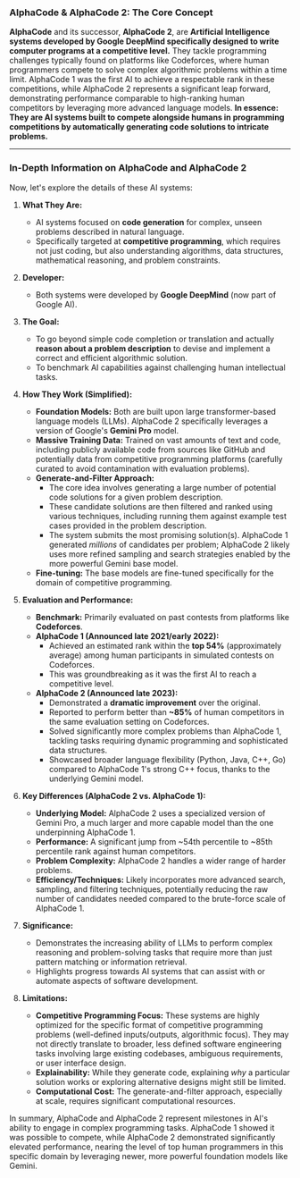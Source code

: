 ### AlphaCode & AlphaCode 2: The Core Concept

**AlphaCode** and its successor, **AlphaCode 2**, are **Artificial Intelligence systems developed by Google DeepMind specifically designed to write computer programs at a competitive level.** They tackle programming challenges typically found on platforms like Codeforces, where human programmers compete to solve complex algorithmic problems within a time limit. AlphaCode 1 was the first AI to achieve a respectable rank in these competitions, while AlphaCode 2 represents a significant leap forward, demonstrating performance comparable to high-ranking human competitors by leveraging more advanced language models. **In essence: They are AI systems built to compete alongside humans in programming competitions by automatically generating code solutions to intricate problems.**

---

### In-Depth Information on AlphaCode and AlphaCode 2

Now, let's explore the details of these AI systems:

1.  **What They Are:**
    *   AI systems focused on **code generation** for complex, unseen problems described in natural language.
    *   Specifically targeted at **competitive programming**, which requires not just coding, but also understanding algorithms, data structures, mathematical reasoning, and problem constraints.

2.  **Developer:**
    *   Both systems were developed by **Google DeepMind** (now part of Google AI).

3.  **The Goal:**
    *   To go beyond simple code completion or translation and actually **reason about a problem description** to devise and implement a correct and efficient algorithmic solution.
    *   To benchmark AI capabilities against challenging human intellectual tasks.

4.  **How They Work (Simplified):**
    *   **Foundation Models:** Both are built upon large transformer-based language models (LLMs). AlphaCode 2 specifically leverages a version of Google's **Gemini Pro** model.
    *   **Massive Training Data:** Trained on vast amounts of text and code, including publicly available code from sources like GitHub and potentially data from competitive programming platforms (carefully curated to avoid contamination with evaluation problems).
    *   **Generate-and-Filter Approach:**
        *   The core idea involves generating a large number of potential code solutions for a given problem description.
        *   These candidate solutions are then filtered and ranked using various techniques, including running them against example test cases provided in the problem description.
        *   The system submits the most promising solution(s). AlphaCode 1 generated *millions* of candidates per problem; AlphaCode 2 likely uses more refined sampling and search strategies enabled by the more powerful Gemini base model.
    *   **Fine-tuning:** The base models are fine-tuned specifically for the domain of competitive programming.

5.  **Evaluation and Performance:**
    *   **Benchmark:** Primarily evaluated on past contests from platforms like **Codeforces**.
    *   **AlphaCode 1 (Announced late 2021/early 2022):**
        *   Achieved an estimated rank within the **top 54%** (approximately average) among human participants in simulated contests on Codeforces.
        *   This was groundbreaking as it was the first AI to reach a competitive level.
    *   **AlphaCode 2 (Announced late 2023):**
        *   Demonstrated a **dramatic improvement** over the original.
        *   Reported to perform better than **~85%** of human competitors in the same evaluation setting on Codeforces.
        *   Solved significantly more complex problems than AlphaCode 1, tackling tasks requiring dynamic programming and sophisticated data structures.
        *   Showcased broader language flexibility (Python, Java, C++, Go) compared to AlphaCode 1's strong C++ focus, thanks to the underlying Gemini model.

6.  **Key Differences (AlphaCode 2 vs. AlphaCode 1):**
    *   **Underlying Model:** AlphaCode 2 uses a specialized version of Gemini Pro, a much larger and more capable model than the one underpinning AlphaCode 1.
    *   **Performance:** A significant jump from ~54th percentile to ~85th percentile rank against human competitors.
    *   **Problem Complexity:** AlphaCode 2 handles a wider range of harder problems.
    *   **Efficiency/Techniques:** Likely incorporates more advanced search, sampling, and filtering techniques, potentially reducing the raw number of candidates needed compared to the brute-force scale of AlphaCode 1.

7.  **Significance:**
    *   Demonstrates the increasing ability of LLMs to perform complex reasoning and problem-solving tasks that require more than just pattern matching or information retrieval.
    *   Highlights progress towards AI systems that can assist with or automate aspects of software development.

8.  **Limitations:**
    *   **Competitive Programming Focus:** These systems are highly optimized for the specific format of competitive programming problems (well-defined inputs/outputs, algorithmic focus). They may not directly translate to broader, less defined software engineering tasks involving large existing codebases, ambiguous requirements, or user interface design.
    *   **Explainability:** While they generate code, explaining *why* a particular solution works or exploring alternative designs might still be limited.
    *   **Computational Cost:** The generate-and-filter approach, especially at scale, requires significant computational resources.

In summary, AlphaCode and AlphaCode 2 represent milestones in AI's ability to engage in complex programming tasks. AlphaCode 1 showed it was possible to compete, while AlphaCode 2 demonstrated significantly elevated performance, nearing the level of top human programmers in this specific domain by leveraging newer, more powerful foundation models like Gemini.